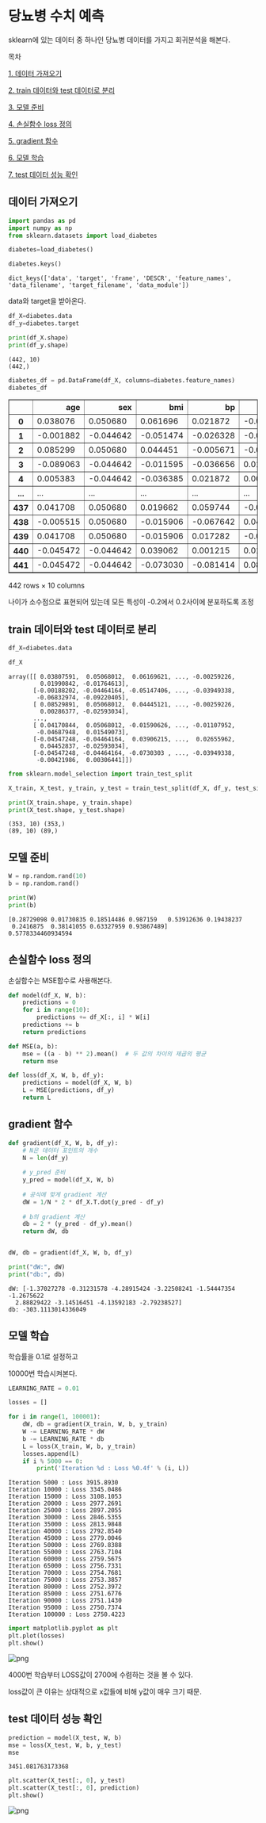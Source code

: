 # 당뇨병 수치 예측

sklearn에 있는 데이터 중 하나인 당뇨병 데이터를 가지고 회귀분석을 해본다.

목차

[1. 데이터 가져오기](#데이터-가져오기)

[2. train 데이터와 test 데이터로 분리](#train-데이터와-test-데이터로-분리)

[3. 모델 준비](#모델-준비)

[4. 손실함수 loss 정의](#손실함수-loss-정의)

[5. gradient 함수](#gradient-함수)

[6. 모델 학습](#모델-학습)

[7. test 데이터 성능 확인](#test-데이터-성능-확인)


## 데이터 가져오기


```python
import pandas as pd
import numpy as np
from sklearn.datasets import load_diabetes

diabetes=load_diabetes()
```


```python
diabetes.keys()
```




    dict_keys(['data', 'target', 'frame', 'DESCR', 'feature_names', 'data_filename', 'target_filename', 'data_module'])



data와 target을 받아온다.


```python
df_X=diabetes.data
df_y=diabetes.target

print(df_X.shape)
print(df_y.shape)
```

    (442, 10)
    (442,)



```python
diabetes_df = pd.DataFrame(df_X, columns=diabetes.feature_names)
diabetes_df
```




<div>
<style scoped>
    .dataframe tbody tr th:only-of-type {
        vertical-align: middle;
    }

    .dataframe tbody tr th {
        vertical-align: top;
    }

    .dataframe thead th {
        text-align: right;
    }
</style>
<table border="1" class="dataframe">
  <thead>
    <tr style="text-align: right;">
      <th></th>
      <th>age</th>
      <th>sex</th>
      <th>bmi</th>
      <th>bp</th>
      <th>s1</th>
      <th>s2</th>
      <th>s3</th>
      <th>s4</th>
      <th>s5</th>
      <th>s6</th>
    </tr>
  </thead>
  <tbody>
    <tr>
      <th>0</th>
      <td>0.038076</td>
      <td>0.050680</td>
      <td>0.061696</td>
      <td>0.021872</td>
      <td>-0.044223</td>
      <td>-0.034821</td>
      <td>-0.043401</td>
      <td>-0.002592</td>
      <td>0.019908</td>
      <td>-0.017646</td>
    </tr>
    <tr>
      <th>1</th>
      <td>-0.001882</td>
      <td>-0.044642</td>
      <td>-0.051474</td>
      <td>-0.026328</td>
      <td>-0.008449</td>
      <td>-0.019163</td>
      <td>0.074412</td>
      <td>-0.039493</td>
      <td>-0.068330</td>
      <td>-0.092204</td>
    </tr>
    <tr>
      <th>2</th>
      <td>0.085299</td>
      <td>0.050680</td>
      <td>0.044451</td>
      <td>-0.005671</td>
      <td>-0.045599</td>
      <td>-0.034194</td>
      <td>-0.032356</td>
      <td>-0.002592</td>
      <td>0.002864</td>
      <td>-0.025930</td>
    </tr>
    <tr>
      <th>3</th>
      <td>-0.089063</td>
      <td>-0.044642</td>
      <td>-0.011595</td>
      <td>-0.036656</td>
      <td>0.012191</td>
      <td>0.024991</td>
      <td>-0.036038</td>
      <td>0.034309</td>
      <td>0.022692</td>
      <td>-0.009362</td>
    </tr>
    <tr>
      <th>4</th>
      <td>0.005383</td>
      <td>-0.044642</td>
      <td>-0.036385</td>
      <td>0.021872</td>
      <td>0.003935</td>
      <td>0.015596</td>
      <td>0.008142</td>
      <td>-0.002592</td>
      <td>-0.031991</td>
      <td>-0.046641</td>
    </tr>
    <tr>
      <th>...</th>
      <td>...</td>
      <td>...</td>
      <td>...</td>
      <td>...</td>
      <td>...</td>
      <td>...</td>
      <td>...</td>
      <td>...</td>
      <td>...</td>
      <td>...</td>
    </tr>
    <tr>
      <th>437</th>
      <td>0.041708</td>
      <td>0.050680</td>
      <td>0.019662</td>
      <td>0.059744</td>
      <td>-0.005697</td>
      <td>-0.002566</td>
      <td>-0.028674</td>
      <td>-0.002592</td>
      <td>0.031193</td>
      <td>0.007207</td>
    </tr>
    <tr>
      <th>438</th>
      <td>-0.005515</td>
      <td>0.050680</td>
      <td>-0.015906</td>
      <td>-0.067642</td>
      <td>0.049341</td>
      <td>0.079165</td>
      <td>-0.028674</td>
      <td>0.034309</td>
      <td>-0.018118</td>
      <td>0.044485</td>
    </tr>
    <tr>
      <th>439</th>
      <td>0.041708</td>
      <td>0.050680</td>
      <td>-0.015906</td>
      <td>0.017282</td>
      <td>-0.037344</td>
      <td>-0.013840</td>
      <td>-0.024993</td>
      <td>-0.011080</td>
      <td>-0.046879</td>
      <td>0.015491</td>
    </tr>
    <tr>
      <th>440</th>
      <td>-0.045472</td>
      <td>-0.044642</td>
      <td>0.039062</td>
      <td>0.001215</td>
      <td>0.016318</td>
      <td>0.015283</td>
      <td>-0.028674</td>
      <td>0.026560</td>
      <td>0.044528</td>
      <td>-0.025930</td>
    </tr>
    <tr>
      <th>441</th>
      <td>-0.045472</td>
      <td>-0.044642</td>
      <td>-0.073030</td>
      <td>-0.081414</td>
      <td>0.083740</td>
      <td>0.027809</td>
      <td>0.173816</td>
      <td>-0.039493</td>
      <td>-0.004220</td>
      <td>0.003064</td>
    </tr>
  </tbody>
</table>
<p>442 rows × 10 columns</p>
</div>



나이가 소수점으로 표현되어 있는데 모든 특성이 -0.2에서 0.2사이에 분포하도록 조정

## train 데이터와 test 데이터로 분리


```python
df_X=diabetes.data

df_X
```




    array([[ 0.03807591,  0.05068012,  0.06169621, ..., -0.00259226,
             0.01990842, -0.01764613],
           [-0.00188202, -0.04464164, -0.05147406, ..., -0.03949338,
            -0.06832974, -0.09220405],
           [ 0.08529891,  0.05068012,  0.04445121, ..., -0.00259226,
             0.00286377, -0.02593034],
           ...,
           [ 0.04170844,  0.05068012, -0.01590626, ..., -0.01107952,
            -0.04687948,  0.01549073],
           [-0.04547248, -0.04464164,  0.03906215, ...,  0.02655962,
             0.04452837, -0.02593034],
           [-0.04547248, -0.04464164, -0.0730303 , ..., -0.03949338,
            -0.00421986,  0.00306441]])




```python
from sklearn.model_selection import train_test_split

X_train, X_test, y_train, y_test = train_test_split(df_X, df_y, test_size=0.2, random_state=0)

print(X_train.shape, y_train.shape)
print(X_test.shape, y_test.shape)
```

    (353, 10) (353,)
    (89, 10) (89,)


## 모델 준비


```python
W = np.random.rand(10)
b = np.random.rand()

print(W)
print(b)
```

    [0.28729098 0.01730835 0.18514486 0.987159   0.53912636 0.19438237
     0.2416875  0.38141055 0.63327959 0.93867489]
    0.5778334460934594


## 손실함수 loss 정의

손실함수는 MSE함수로 사용해본다.


```python
def model(df_X, W, b):
    predictions = 0
    for i in range(10):
        predictions += df_X[:, i] * W[i]
    predictions += b
    return predictions
```


```python
def MSE(a, b):
    mse = ((a - b) ** 2).mean()  # 두 값의 차이의 제곱의 평균
    return mse
```


```python
def loss(df_X, W, b, df_y):
    predictions = model(df_X, W, b)
    L = MSE(predictions, df_y)
    return L
```

## gradient 함수


```python
def gradient(df_X, W, b, df_y):
    # N은 데이터 포인트의 개수
    N = len(df_y)
    
    # y_pred 준비
    y_pred = model(df_X, W, b)
    
    # 공식에 맞게 gradient 계산
    dW = 1/N * 2 * df_X.T.dot(y_pred - df_y)
        
    # b의 gradient 계산
    db = 2 * (y_pred - df_y).mean()
    return dW, db


dW, db = gradient(df_X, W, b, df_y)

print("dW:", dW)
print("db:", db)
```

    dW: [-1.37027278 -0.31231578 -4.28915424 -3.22508241 -1.54447354 -1.2675622
      2.88829422 -3.14516451 -4.13592183 -2.79238527]
    db: -303.1113014336049


## 모델 학습

학습률을 0.1로 설정하고

10000번 학습시켜본다.


```python
LEARNING_RATE = 0.01

losses = []

for i in range(1, 100001):
    dW, db = gradient(X_train, W, b, y_train)
    W -= LEARNING_RATE * dW
    b -= LEARNING_RATE * db
    L = loss(X_train, W, b, y_train)
    losses.append(L)
    if i % 5000 == 0:
        print('Iteration %d : Loss %0.4f' % (i, L))
```

    Iteration 5000 : Loss 3915.8930
    Iteration 10000 : Loss 3345.0486
    Iteration 15000 : Loss 3108.1053
    Iteration 20000 : Loss 2977.2691
    Iteration 25000 : Loss 2897.2055
    Iteration 30000 : Loss 2846.5355
    Iteration 35000 : Loss 2813.9848
    Iteration 40000 : Loss 2792.8540
    Iteration 45000 : Loss 2779.0046
    Iteration 50000 : Loss 2769.8388
    Iteration 55000 : Loss 2763.7104
    Iteration 60000 : Loss 2759.5675
    Iteration 65000 : Loss 2756.7331
    Iteration 70000 : Loss 2754.7681
    Iteration 75000 : Loss 2753.3857
    Iteration 80000 : Loss 2752.3972
    Iteration 85000 : Loss 2751.6776
    Iteration 90000 : Loss 2751.1430
    Iteration 95000 : Loss 2750.7374
    Iteration 100000 : Loss 2750.4223



```python
import matplotlib.pyplot as plt
plt.plot(losses)
plt.show()
```


    
![png](output_24_0.png)
    


4000번 학습부터 LOSS값이 2700에 수렴하는 것을 볼 수 있다.

loss값이 큰 이유는 상대적으로 x값들에 비해 y값이 매우 크기 때문.

## test 데이터 성능 확인


```python
prediction = model(X_test, W, b)
mse = loss(X_test, W, b, y_test)
mse
```




    3451.081763173368




```python
plt.scatter(X_test[:, 0], y_test)
plt.scatter(X_test[:, 0], prediction)
plt.show()
```


    
![png](output_28_0.png)
    

